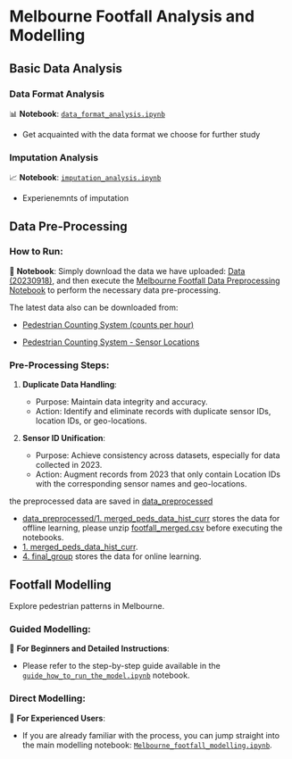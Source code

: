 # Melbourne Footfall Analysis and Modelling

## Basic Data Analysis

### Data Format Analysis
📊 **Notebook**: [`data_format_analysis.ipynb`](./Python%20scripts/basic_analysis/data_format_analysis.ipynb)
   - Get acquainted with the data format we choose for further study

### Imputation Analysis
📈 **Notebook**: [`imputation_analysis.ipynb`](./Python%20scripts/basic_analysis/imputation_analysis.ipynb)
   - Experienemnts of imputation

## Data Pre-Processing

### How to Run:
🔄 **Notebook**: Simply download the data we have uploaded: [Data (20230918)](./Data%20(20230918)/), and then execute the [Melbourne Footfall Data Preprocessing Notebook](./Python%20scripts/Melbourne_footfall_data_preprocessing.ipynb) to perform the necessary data pre-processing.

The latest data also can be downloaded from:
- [Pedestrian Counting System (counts per hour)](https://melbournetestbed.opendatasoft.com/explore/dataset/pedestrian-counting-system-monthly-counts-per-hour/information/)

- [Pedestrian Counting System - Sensor Locations](https://melbournetestbed.opendatasoft.com/explore/dataset/pedestrian-counting-system-sensor-locations/information/)

### Pre-Processing Steps:
1. **Duplicate Data Handling**: 
   - Purpose: Maintain data integrity and accuracy.
   - Action: Identify and eliminate records with duplicate sensor IDs, location IDs, or geo-locations.

2. **Sensor ID Unification**: 
   - Purpose: Achieve consistency across datasets, especially for data collected in 2023.
   - Action: Augment records from 2023 that only contain Location IDs with the corresponding sensor names and geo-locations.

the preprocessed data are saved in [data_preprocessed](./data_preprocessed/)
   - [data_preprocessed/1. merged_peds_data_hist_curr](./data_preprocessed/1.%20merged_peds_data_hist_curr/) stores the data for offline learning, please unzip [footfall_merged.csv](./data_preprocessed/1.%20merged_peds_data_hist_curr/footfall_merged.csv.zip) before executing the notebooks.
   - [1. merged_peds_data_hist_curr](./data_preprocessed/1.%20merged_peds_data_hist_curr/).
   - [4. final_group](./data_preprocessed/4.%20final_group/) stores the data for online learning.

## Footfall Modelling

Explore pedestrian patterns in Melbourne.

### Guided Modelling:
📘 **For Beginners and Detailed Instructions**:
   - Please refer to the step-by-step guide available in the [`guide_how_to_run_the_model.ipynb`](./Python%20scripts/guide_how_to_run_the_model.ipynb) notebook.

### Direct Modelling:
🚀 **For Experienced Users**:
   - If you are already familiar with the process, you can jump straight into the main modelling notebook: [`Melbourne_footfall_modelling.ipynb`](./Python%20scripts/Melbourne_footfall_modelling.ipynb).
